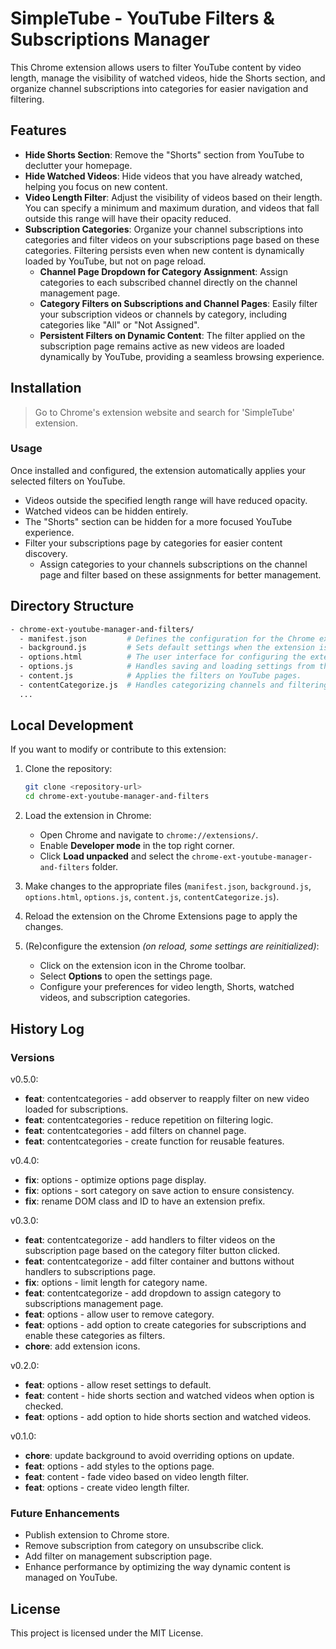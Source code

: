 # SimpleTube - YouTube Filters & Subscriptions Manager

This Chrome extension allows users to filter YouTube content by video length, manage the visibility of watched videos, hide the Shorts section, and organize channel subscriptions into categories for easier navigation and filtering.

## Features

-   **Hide Shorts Section**: Remove the "Shorts" section from YouTube to declutter your homepage.
-   **Hide Watched Videos**: Hide videos that you have already watched, helping you focus on new content.
-   **Video Length Filter**: Adjust the visibility of videos based on their length. You can specify a minimum and maximum duration, and videos that fall outside this range will have their opacity reduced.
-   **Subscription Categories**: Organize your channel subscriptions into categories and filter videos on your subscriptions page based on these categories. Filtering persists even when new content is dynamically loaded by YouTube, but not on page reload.
    -   **Channel Page Dropdown for Category Assignment**: Assign categories to each subscribed channel directly on the channel management page.
    -   **Category Filters on Subscriptions and Channel Pages**: Easily filter your subscription videos or channels by category, including categories like "All" or "Not Assigned".
    -   **Persistent Filters on Dynamic Content**: The filter applied on the subscription page remains active as new videos are loaded dynamically by YouTube, providing a seamless browsing experience.

## Installation

> Go to Chrome's extension website and search for 'SimpleTube' extension.

### Usage

Once installed and configured, the extension automatically applies your selected filters on YouTube.

-   Videos outside the specified length range will have reduced opacity.
-   Watched videos can be hidden entirely.
-   The "Shorts" section can be hidden for a more focused YouTube experience.
-   Filter your subscriptions page by categories for easier content discovery.
    -   Assign categories to your channels subscriptions on the channel page and filter based on these assignments for better management.

## Directory Structure

```bash
- chrome-ext-youtube-manager-and-filters/
  - manifest.json         # Defines the configuration for the Chrome extension, including permissions and entry points.
  - background.js         # Sets default settings when the extension is installed.
  - options.html          # The user interface for configuring the extension settings.
  - options.js            # Handles saving and loading settings from the options page.
  - content.js            # Applies the filters on YouTube pages.
  - contentCategorize.js  # Handles categorizing channels and filtering subscriptions.
  ...
```

## Local Development

If you want to modify or contribute to this extension:

1. Clone the repository:

    ```bash
    git clone <repository-url>
    cd chrome-ext-youtube-manager-and-filters
    ```

2. Load the extension in Chrome:

    - Open Chrome and navigate to `chrome://extensions/`.
    - Enable **Developer mode** in the top right corner.
    - Click **Load unpacked** and select the `chrome-ext-youtube-manager-and-filters` folder.

3. Make changes to the appropriate files (`manifest.json`, `background.js`, `options.html`, `options.js`, `content.js`, `contentCategorize.js`).
4. Reload the extension on the Chrome Extensions page to apply the changes.
5. (Re)configure the extension _(on reload, some settings are reinitialized)_:

    - Click on the extension icon in the Chrome toolbar.
    - Select **Options** to open the settings page.
    - Configure your preferences for video length, Shorts, watched videos, and subscription categories.

## History Log

### Versions

v0.5.0:

-   **feat**: contentcategories - add observer to reapply filter on new video loaded for subscriptions.
-   **feat**: contentcategories - reduce repetition on filtering logic.
-   **feat**: contentcategories - add filters on channel page.
-   **feat**: contentcategories - create function for reusable features.

v0.4.0:

-   **fix**: options - optimize options page display.
-   **fix**: options - sort category on save action to ensure consistency.
-   **fix**: rename DOM class and ID to have an extension prefix.

v0.3.0:

-   **feat**: contentcategorize - add handlers to filter videos on the subscription page based on the category filter button clicked.
-   **feat**: contentcategorize - add filter container and buttons without handlers to subscriptions page.
-   **fix**: options - limit length for category name.
-   **feat**: contentcategorize - add dropdown to assign category to subscriptions management page.
-   **feat**: options - allow user to remove category.
-   **feat**: options - add option to create categories for subscriptions and enable these categories as filters.
-   **chore**: add extension icons.

v0.2.0:

-   **feat**: options - allow reset settings to default.
-   **feat**: content - hide shorts section and watched videos when option is checked.
-   **feat**: options - add option to hide shorts section and watched videos.

v0.1.0:

-   **chore**: update background to avoid overriding options on update.
-   **feat**: options - add styles to the options page.
-   **feat**: content - fade video based on video length filter.
-   **feat**: options - create video length filter.

### Future Enhancements

-   Publish extension to Chrome store.
-   Remove subscription from category on unsubscribe click.
-   Add filter on management subscription page.
-   Enhance performance by optimizing the way dynamic content is managed on YouTube.

## License

This project is licensed under the MIT License.
